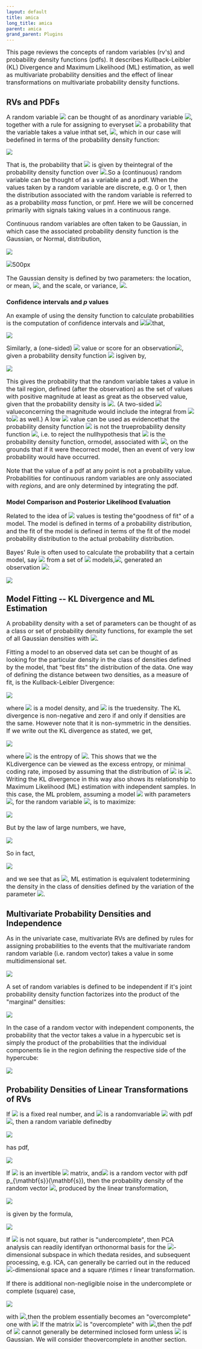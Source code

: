 ```yaml
---
layout: default
title: amica
long_title: amica
parent: amica
grand_parent: Plugins
---
```

<font size = 3> This page reviews the concepts of random variables
(rv's) and probability density functions (pdfs). It describes
Kullback-Leibler (KL) Divergence and Maximum Likelihood (ML) estimation,
as well as multivariate probability densities and the effect of linear
transformations on multivariate probability density functions. </font>

**RVs and PDFs**
----------------

<font size = 3> A random variable <img src="https://latex.codecogs.com/svg.latex?X"> can be thought of as anordinary variable <img src="https://latex.codecogs.com/svg.latex?x">, together with a rule for assigning to everyset <img src="https://latex.codecogs.com/svg.latex?\mathcal{D}"> a probability that the variable takes a value inthat set, <img src="https://latex.codecogs.com/svg.latex?P(X \in \mathcal{D})">, which in our case will bedefined in terms of the probability density function:


<img src="https://latex.codecogs.com/svg.latex? P(X \in \mathcal{D}) = \int_{\mathcal{D} } p_{X}(x)\,dx ">

That is, the probability that <img src="https://latex.codecogs.com/svg.latex?X \in \mathcal{D}"> is given by theintegral of the probability density function over <img src="https://latex.codecogs.com/svg.latex?\mathcal{D}">.So a (continuous) random variable can be thought of as a variable and a
pdf. When the values taken by a random variable are discrete, e.g. 0 or
1, then the distribution associated with the random variable is referred
to as a probability *mass* function, or pmf. Here we will be concerned
primarily with signals taking values in a continuous range.

Continuous random variables are often taken to be Gaussian, in which
case the associated probability density function is the Gaussian, or
Normal, distribution,


<img src="https://latex.codecogs.com/svg.latex? p_{X}(x) \;=\; \mathcal{N}(x; \mu, \sigma^2) \;\triangleq\;(2\pi)^{-1/2}\sigma^{-1}
\exp(\mbox{$-\frac{1}{2}$}\hspace{1pt}\sigma^{-2} (x-\mu)^2 ) ">

![500px](Npdf.png)


The Gaussian density is defined by two parameters: the location, or
mean, <img src="https://latex.codecogs.com/svg.latex?\mu">, and the scale, or variance, <img src="https://latex.codecogs.com/svg.latex?\sigma^2">.
</font>

### Confidence intervals and *p* values

<font size = 3> An example of using the density function to calculate
probabilities is the computation of confidence intervals and <img src="https://latex.codecogs.com/svg.latex?p"><img src="https://latex.codecogs.com/svg.latex?\mathcal{D} \triangleq\[\mu-R,\mu+R\]">that,


<img src="https://latex.codecogs.com/svg.latex? P(\mu-R\le X \le \mu+R) = \int_{\mu-R}^{\mu+R} p_X(x)\,dx\; = \; 0.95 ">

Similarly, a (one-sided) <img src="https://latex.codecogs.com/svg.latex?p"> value or score for an observation<img src="https://latex.codecogs.com/svg.latex?x_0 > 0">, given a probability density function <img src="https://latex.codecogs.com/svg.latex?p_0(x)"> isgiven by,


<img src="https://latex.codecogs.com/svg.latex? P(X \ge x_0) = \int_{x_0}^{\infty} p_0(x)\,dx \; = \; p ">

This gives the probability that the random variable takes a value in the
tail region, defined (after the observation) as the set of values with
positive magnitude at least as great as the observed value, given that
the probability density is <img src="https://latex.codecogs.com/svg.latex?p_0(x)">. (A two-sided <img src="https://latex.codecogs.com/svg.latex?p"> valueconcerning the magnitude would include the integral from <img src="https://latex.codecogs.com/svg.latex?-x_0"> to<img src="https://latex.codecogs.com/svg.latex?-\infty"> as well.) A low <img src="https://latex.codecogs.com/svg.latex?p"> value can be used as evidencethat the probability density function <img src="https://latex.codecogs.com/svg.latex?p_0(x)"> is not the trueprobability density function <img src="https://latex.codecogs.com/svg.latex?p_X(x)">, i.e. to reject the nullhypothesis that <img src="https://latex.codecogs.com/svg.latex?p_0(x)"> is the probability density function, ormodel, associated with <img src="https://latex.codecogs.com/svg.latex?X">, on the grounds that if it were thecorrect model, then an event of very low probability would have
occurred.

Note that the value of a pdf at any point is not a probability value.
Probabilities for continuous random variables are only associated with
*regions*, and are only determined by integrating the pdf.

</font>

### Model Comparison and Posterior Likelihood Evaluation

<font size = 3> Related to the idea of <img src="https://latex.codecogs.com/svg.latex?p"> values is testing the"goodness of fit" of a model. The model is defined in terms of a
probability distribution, and the fit of the model is defined in terms
of the fit of the model probability distribution to the actual
probability distribution.

Bayes' Rule is often used to calculate the probability that a certain
model, say <img src="https://latex.codecogs.com/svg.latex?M_{i}"> from a set of <img src="https://latex.codecogs.com/svg.latex?n"> models,<img src="https://latex.codecogs.com/svg.latex?M_1,\ldots,M_n">, generated an observation <img src="https://latex.codecogs.com/svg.latex?x_0">:

<img src="https://latex.codecogs.com/svg.latex? P(M_i \| x_0) \; = \; \frac{p(x_0 \| M_i) P(M_i)} {\sum_{j=1}^np(x_0 \| M_j) P(M_j)} ">

</font>

**Model Fitting -- KL Divergence and ML Estimation**
----------------------------------------------------

<font size = 3> A probability density with a set of parameters can be
thought of as a class or set of probability density functions, for example the set of all Gaussian densities with <img src="https://latex.codecogs.com/svg.latex?-\infty%20%3C%20\mu%20%3C%20\infty,%20\sigma^2%20%3E%200">.

Fitting a model to an observed data set can be thought of as looking for
the particular density in the class of densities defined by the model,
that "best fits" the distribution of the data. One way of defining the
distance between two densities, as a measure of fit, is the
Kullback-Leibler Divergence:

<img src="https://latex.codecogs.com/svg.latex? D\big(p(x) \|\, p_0(x)\big)\; \triangleq \; \int p(x) \log\frac{p(x)}{p_0(x)} \, dx ">

where <img src="https://latex.codecogs.com/svg.latex?p_0(x)"> is a model density, and <img src="https://latex.codecogs.com/svg.latex?p(x)"> is the truedensity. The KL divergence is non-negative and zero if and only if
densities are the same. However note that it is non-symmetric in the
densities. If we write out the KL divergence as stated, we get,

<img src="https://latex.codecogs.com/svg.latex? D\big(p(x) \|\, p_0(x)\big)\; \triangleq \; \int -p(x)\log p_0(x) \, dx - h(X) \; \ge \; 0 ">

where <img src="https://latex.codecogs.com/svg.latex?h(X)"> is the entropy of <img src="https://latex.codecogs.com/svg.latex?X">. This shows that we the KLdivergence can be viewed as the excess entropy, or minimal coding rate,
imposed by assuming that the distribution of <img src="https://latex.codecogs.com/svg.latex?X"> is <img src="https://latex.codecogs.com/svg.latex?p_0">.
Writing the KL divergence in this way also shows its relationship to
Maximum Likelihood (ML) estimation with independent samples. In this
case, the ML problem, assuming a model <img src="https://latex.codecogs.com/svg.latex?M_0"> with parameters <img src="https://latex.codecogs.com/svg.latex?\theta">, for the random variable <img src="https://latex.codecogs.com/svg.latex?X">, is to maximize:

<img src="https://latex.codecogs.com/svg.latex?%20L(\{x_1,\ldots,x_T\}%20|%20%20M_0)%20=\sum_{t=1}^T%20\log%20p_0(x_t)">

But by the law of large numbers, we have,

<img src="https://latex.codecogs.com/svg.latex?%20\frac{1}{T}\sum_{t=1}^T\log%20p_0(x_t)\to_{T\to\infty}%20\int%20p(x)\log%20p_0(x)dx">

So in fact,

<img src="https://latex.codecogs.com/svg.latex? \arg \max_{\theta} \frac{1}{T}\sum_{t=1}^T \log p_0(x_t\,\, \\; \theta) \; \to \; \arg \max_{\theta}
-D\big(p(x) \\|\, p_0(x \,\\; \theta)\big)-h(X) \; = \; \arg
\min_{\theta} D\big(p(x)\\|\,p_0(x\,\, \\; \theta)\big) ">

and we see that as <img src="https://latex.codecogs.com/svg.latex?T \to \infty">, ML estimation is equivalent todetermining the density in the class of densities defined by the
variation of the parameter <img src="https://latex.codecogs.com/svg.latex?\theta">.
</font>

**Multivariate Probability Densities and Independence**
-------------------------------------------------------

<font size = 3> As in the univariate case, multivariate RVs are defined
by rules for assigning probabilities to the events that the multivariate
random random variable (i.e. random vector) takes a value in some
multidimensional set.


<img src="https://latex.codecogs.com/svg.latex? P\big(\[X_1,\ldots,X_n\]^T \in \mathcal{D}\big) =\int_{\mathcal{D} } p_{X_1,\ldots,X_n}(\mathbf{x})\,d\mathbf{x}
">

A set of random variables is defined to be independent if it's joint
probability density function factorizes into the product of the
"marginal" densities:


<img src="https://latex.codecogs.com/svg.latex? p_{X_1,\ldots,X_n}(x_1,\ldots,x_n) \; = \; \prod_{i=1}^n\,p_{X_i}(x_i) ">

In the case of a random vector with independent components, the
probability that the vector takes a value in a hypercubic set is simply
the product of the probabilities that the individual components lie in
the region defining the respective side of the hypercube:


<img src="https://latex.codecogs.com/svg.latex? P\big(\[X_1,\ldots,X_n\]^T \in \mathcal{D}_1 \times \cdots\times \mathcal{D}_n \big) = \prod_{i=1}^n\,P(X_i \in
\mathcal{D}_i) ">

</font>

**Probability Densities of Linear Transformations of RVs**
----------------------------------------------------------

<font size = 3>

If <img src="https://latex.codecogs.com/svg.latex?a \ne 0"> is a fixed real number, and <img src="https://latex.codecogs.com/svg.latex?S"> is a randomvariable <img src="https://latex.codecogs.com/svg.latex?X"> with pdf <img src="https://latex.codecogs.com/svg.latex?p_s(s)">, then a random variable definedby


<img src="https://latex.codecogs.com/svg.latex? X = a S ">

has pdf,


<img src="https://latex.codecogs.com/svg.latex? p_{x}(x) = \frac{1}{\|a\|}\, p_s\!\left(\frac{x}{a}\right) =\|a\|^{-1} p_{s}(a^{-1}x) ">

If <img src="https://latex.codecogs.com/svg.latex?A"> is an invertible <img src="https://latex.codecogs.com/svg.latex?n \times n"> matrix, and<img src="https://latex.codecogs.com/svg.latex?\mathbf{s}"> is a random vector with pdf <m>p_{\mathbf{s}}(\\mathbf{s})</m>, then the probability density of the random vector
<img src="https://latex.codecogs.com/svg.latex?\mathbf{x}">, produced by the linear transformation,

<img src="https://latex.codecogs.com/svg.latex? \mathbf{x} = \mathbf{A} \mathbf{s} ">

is given by the formula,


<img src="https://latex.codecogs.com/svg.latex? p_{\mathbf{x} }(\mathbf{x}) = \|\det \mathbf{A}\|^{-1}p_{\mathbf{s} }(\mathbf{A}^{-1}\mathbf{x}) ">

If <img src="https://latex.codecogs.com/svg.latex?\mathbf{A}"> is not square, but rather is "undercomplete", then PCA analysis can readily identifyan orthonormal basis for the <img src="https://latex.codecogs.com/svg.latex?r">-dimensional subspace in which thedata resides, and subsequent processing, e.g. ICA, can generally be
carried out in the reduced <img src="https://latex.codecogs.com/svg.latex?r">-dimensional space and a square <m>r\\times r</m> linear transformation.

If there is additional non-negligible noise in the undercomplete or
complete (square) case,


<img src="https://latex.codecogs.com/svg.latex? \mathbf{x} = \mathbf{A} \mathbf{s} + \mathbf{\nu} ">

with <img src="https://latex.codecogs.com/svg.latex?\mathbf{\Sigma} = E\{\mathbf{\nu}\mathbf{\nu}^T\}">,then the problem essentially becomes an "overcomplete" one with
<img src="https://latex.codecogs.com/svg.latex?\tilde{\mathbf{A} } \triangleq\big\[\mathbf{A}\,\mathbf{\Sigma}^{1/2}\big\]">
If the matrix <img src="https://latex.codecogs.com/svg.latex?\mathbf{A}"> is "overcomplete" with <img src="https://latex.codecogs.com/svg.latex?n\>m">,then the pdf of <img src="https://latex.codecogs.com/svg.latex?\mathbf{x}"> cannot generally be determined inclosed form unless <img src="https://latex.codecogs.com/svg.latex?\mathbf{s}"> is Gaussian. We will consider theovercomplete in another section.

</font>